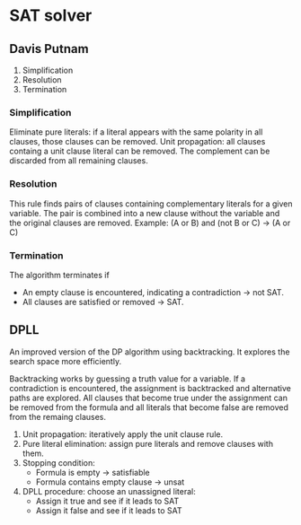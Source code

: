 # SAT solver


## Davis Putnam
1. Simplification
2. Resolution
3. Termination

### Simplification
Eliminate pure literals: if a literal appears with the same polarity in all clauses, those clauses can be removed.
Unit propagation: all clauses containg a unit clause literal can be removed. The complement can be discarded from
all remaining clauses.

### Resolution
This rule finds pairs of clauses containing complementary literals for a given variable.
The pair is combined into a new clause without the variable and the original clauses are removed.
Example: (A or B) and (not B or C) -> (A or C)


### Termination
The algorithm terminates if
- An empty clause is encountered, indicating a contradiction -> not SAT.
- All clauses are satisfied or removed -> SAT.


## DPLL
An improved version of the DP algorithm using backtracking. It explores the search space more efficiently.

Backtracking works by guessing a truth value for a variable. If a contradiction is encountered, the assignment is backtracked and alternative
paths are explored. All clauses that become true under the assignment can be removed from the formula and all literals that become false are
removed from the remaing clauses.

1. Unit propagation: iteratively apply the unit clause rule.
2. Pure literal elimination: assign pure literals and remove clauses with them.
3. Stopping condition:
    - Formula is empty -> satisfiable
    - Formula contains empty clause -> unsat
4. DPLL procedure: choose an unassigned literal:
    - Assign it true and see if it leads to SAT
    - Assign it false and see if it leads to SAT
